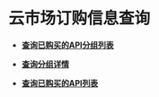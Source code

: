 # 云市场订购信息查询<a name="ZH-CN_TOPIC_0000001082221211"></a>

-   **[查询已购买的API分组列表](QueryingtheListofPurchasedAPIGroups.md)**  

-   **[查询分组详情](QueryingDetailsofaPurchasedAPIGroup.md)**  

-   **[查询已购买的API列表](QueryingtheListofPurchasedAPIs.md)**  


